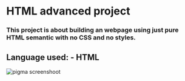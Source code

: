 # HTML advanced project
### This project is about building an webpage using just pure HTML semantic with no CSS and no styles.
## Language used: - HTML

![pigma screenshoot](https://user-images.githubusercontent.com/75361272/192472933-7a3ebc70-93da-420f-bf43-2cc63d250818.png)
